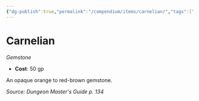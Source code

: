 ```yaml
---
{"dg-publish":true,"permalink":"/compendium/items/carnelian/","tags":["compendium/src/5e/dmg","item/wealth/gemstone"]}
---
```


# Carnelian
*Gemstone*  

- **Cost**: 50 gp

An opaque orange to red-brown gemstone.

*Source: Dungeon Master's Guide p. 134*